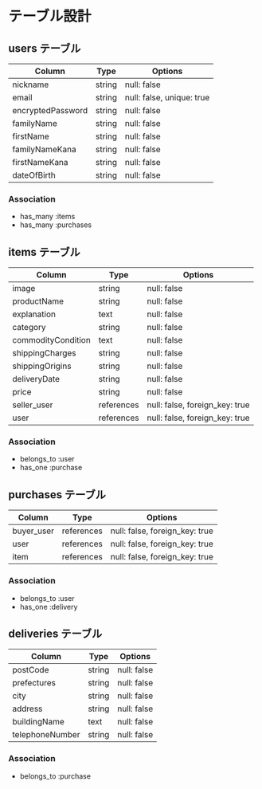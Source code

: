# テーブル設計

## users テーブル

| Column             | Type   | Options                   |
| ------------------ | ------ | ------------------------- |
| nickname           | string | null: false               |
| email              | string | null: false, unique: true |
| encryptedPassword  | string | null: false               |
| familyName         | string | null: false               |
| firstName          | string | null: false               |
| familyNameKana     | string | null: false               |
| firstNameKana      | string | null: false               |
| dateOfBirth        | string | null: false               |


### Association

- has_many :items
- has_many :purchases



## items テーブル

| Column             | Type       | Options                        |
| ------------------ | ---------- | ------------------------------ |
| image              | string     | null: false                    |
| productName        | string     | null: false                    |(商品名)
| explanation        | text       | null: false                    |(商品の説明)
| category           | string     | null: false                    |
| commodityCondition | text       | null: false                    |(状態)
| shippingCharges    | string     | null: false                    |(送料負担)
| shippingOrigins    | string     | null: false                    |(配送元)
| deliveryDate       | string     | null: false                    |(配送までの日数)
| price              | string     | null: false                    |(価格)
| seller_user        | references | null: false, foreign_key: true |(出品者)
| user               | references | null: false, foreign_key: true |

### Association

- belongs_to :user
- has_one    :purchase



## purchases テーブル

| Column     | Type       | Options                        |
| ---------- | ---------- | ------------------------------ |
| buyer_user | references | null: false, foreign_key: true |(購入者)
| user       | references | null: false, foreign_key: true |
| item       | references | null: false, foreign_key: true |

### Association

- belongs_to :user
- has_one    :delivery



## deliveries テーブル

| Column          | Type   | Options     |
| --------------- | ------ | ----------- |
| postCode        | string | null: false |(郵便番号)
| prefectures     | string | null: false |(都道府県)
| city            | string | null: false |(市町村)
| address         | string | null: false |(番地)
| buildingName    | text   | null: false |(建物名)
| telephoneNumber | string | null: false |(電話番号)

### Association

- belongs_to :purchase